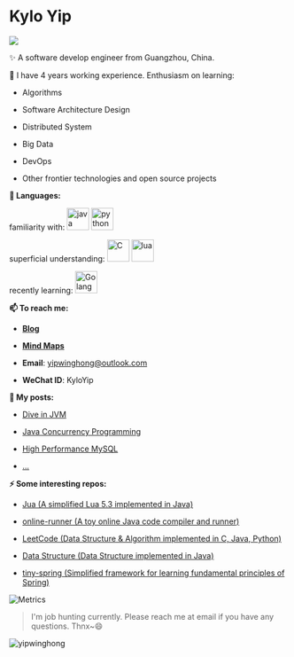 # Kylo Yip 
<img src="https://pronoun.cyou/x/y?subject=He&object=Him&height=20"> 

✨ A software develop engineer from Guangzhou, China.

🔭 I have 4 years working experience. Enthusiasm on learning: 

  - Algorithms

  - Software Architecture Design

  - Distributed System

  - Big Data
  
  - DevOps

  - Other frontier technologies and open source projects

**🌈 Languages:** 
<p align="left">

familiarity with: 
<img src="https://www.vectorlogo.zone/logos/java/java-icon.svg" alt="java" width="40"/>
<img src="https://www.vectorlogo.zone/logos/python/python-icon.svg" alt="python" width="40"/>

superficial understanding:
<img src="https://ywh-oss.oss-cn-shenzhen.aliyuncs.com/C-lang.svg" alt="C" width="40" />
<img src="https://www.vectorlogo.zone/logos/lua/lua-icon.svg" alt="lua" width="40"/>

recently learning:
<img src="https://www.vectorlogo.zone/logos/golang/golang-official.svg" alt="Golang" width="40" height="40"/>

</p>

**📫 To reach me:**

- **[Blog](https://www.yipwinghong.com)**

- **[Mind Maps](https://www.processon.com/u/5c84a4fde4b0ed6b42fac9a9/profile)**

- **Email**: yipwinghong@outlook.com

- **WeChat ID**: KyloYip

**📝 My posts:**

- [Dive in JVM](https://www.processon.com/view/5c8f9682e4b09a16b9a6ec93#map)

- [Java Concurrency Programming](https://www.processon.com/view/5c8f80cce4b0ab74ecdc6f12#map)

- [High Performance MySQL](https://www.processon.com/view/5c9b66e9e4b09bf72a6ab9e8#map)

- [...](https://www.yipwinghong.com)

**⚡ Some interesting repos:**

- [Jua (A simplified Lua 5.3 implemented in Java)](https://github.com/FreetechRevise/Jua)

- [online-runner (A toy online Java code compiler and runner)](https://github.com/yipwinghong/online-runner)

- [LeetCode (Data Structure & Algorithm implemented in C, Java, Python)](https://github.com/FreetechRevise/algorithm)

- [Data Structure (Data Structure implemented in Java)](https://github.com/FreetechRevise/data-structure)

- [tiny-spring (Simplified framework for learning fundamental principles of Spring)](https://github.com/yipwinghong/tiny-spring)


<!--



**yipwinghong/yipwinghong** is a ✨ _special_ ✨ repository because its `README.md` (this file) appears on your GitHub profile.


Here are some ideas to get you started:

- 🔭 I’m currently working on ...
- 🌱 I’m currently learning ...
- 👯 I’m looking to collaborate on ...
- 🤔 I’m looking for help with ...
- 💬 Ask me about ...
- 📫 How to reach me: ...
- 😄 Pronouns: ...
- ⚡ Fun fact: ...


-->


![Metrics](https://metrics.lecoq.io/yipwinghong?template=classic&base.header=0&base.activity=0&base.community=0&base.repositories=0&base.metadata=0&isocalendar=1&languages=1&isocalendar.duration=full-year&config.timezone=Asia%2FShanghai) 

 
> I'm job hunting currently. Please reach me at email if you have any questions. Thnx~😄
<!-- &theme=dracula -->
<img src="https://github-readme-stats.vercel.app/api?username=yipwinghong&show_icons=true" alt="yipwinghong" />

